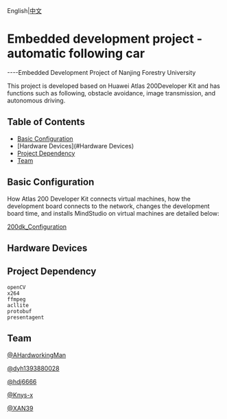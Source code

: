 English|[中文](./README_CN.md)

# Embedded development project - automatic following car

----Embedded Development Project of Nanjing Forestry University

This project is developed based on Huawei Atlas 200Developer Kit and has functions such as following, obstacle avoidance, image transmission, and autonomous driving.

## Table of Contents

- [Basic Configuration](#Basic-Configuration)
- [Hardware Devices](#Hardware Devices)
- [Project Dependency](#Project-Dependency)
- [Team](#Team)

## Basic Configuration

How Atlas 200 Developer Kit connects virtual machines, how the development board connects to the network, changes the development board time, and installs MindStudio on virtual machines are detailed below:

[200dk_Configuration](./200dk踩坑.md)

## Hardware Devices

## Project Dependency

~~~
openCV
x264
ffmpeg
acllite
protobuf
presentagent
~~~

## Team

[@AHardworkingMan](https://github.com/AHardworkingMan)

[@dyh1393880028](https://github.com/dyh1393880028)

[@hdj6666](https://github.com/hdj6666)

[@Knys-x](https://github.com/Knys-x)

[@XAN39](https://github.com/XAN39)